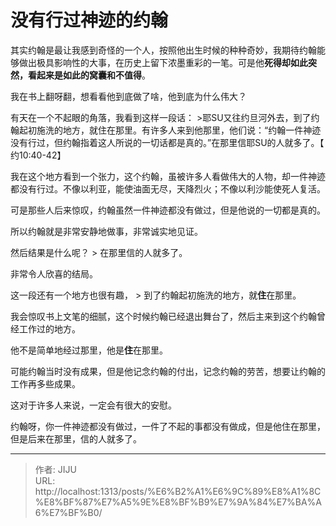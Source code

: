 # 没有行过神迹的约翰


其实约翰是最让我感到奇怪的一个人，按照他出生时候的种种奇妙，我期待约翰能够做出极具影响性的大事，在历史上留下浓墨重彩的一笔。可是他**死得却如此突然，看起来是如此的窝囊和不值得**。

我在书上翻呀翻，想看看他到底做了啥，他到底为什么伟大？

有天在一个不起眼的角落，我看到这样一段话：
 &gt;耶SU又往约旦河外去，到了约翰起初施洗的地方，就住在那里。有许多人来到他那里，他们说：“约翰一件神迹没有行过，但约翰指着这人所说的一切话都是真的。”在那里信耶SU的人就多了。【 约10:40-42】

我在这个地方看到一个张力，这个约翰，虽被许多人看做伟大的人物，却一件神迹都没有行过。不像以利亚，能使油面无尽，天降烈火；不像以利沙能使死人复活。

可是那些人后来惊叹，约翰虽然一件神迹都没有做过，但是他说的一切都是真的。

所以约翰就是非常安静地做事，非常诚实地见证。

然后结果是什么呢？
&gt; 在那里信的人就多了。

非常令人欣喜的结局。

这一段还有一个地方也很有趣，
&gt; 到了约翰起初施洗的地方，就**住**在那里。

我会惊叹书上文笔的细腻，这个时候约翰已经退出舞台了，然后主来到这个约翰曾经工作过的地方。

他不是简单地经过那里，他是**住**在那里。

可能约翰当时没有成果，但是他记念约翰的付出，记念约翰的劳苦，想要让约翰的工作再多些成果。

这对于许多人来说，一定会有很大的安慰。

约翰呀，你一件神迹都没有做过，一件了不起的事都没有做成，但是他住在那里，但是后来在那里，信的人就多了。



---

> 作者: JIJU  
> URL: http://localhost:1313/posts/%E6%B2%A1%E6%9C%89%E8%A1%8C%E8%BF%87%E7%A5%9E%E8%BF%B9%E7%9A%84%E7%BA%A6%E7%BF%B0/  

